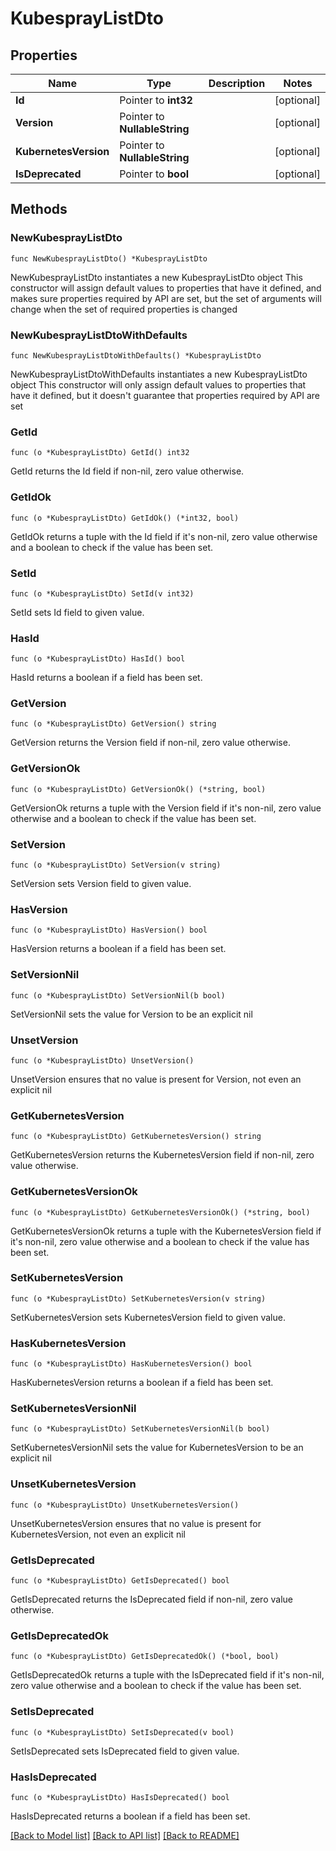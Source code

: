 # KubesprayListDto

## Properties

Name | Type | Description | Notes
------------ | ------------- | ------------- | -------------
**Id** | Pointer to **int32** |  | [optional] 
**Version** | Pointer to **NullableString** |  | [optional] 
**KubernetesVersion** | Pointer to **NullableString** |  | [optional] 
**IsDeprecated** | Pointer to **bool** |  | [optional] 

## Methods

### NewKubesprayListDto

`func NewKubesprayListDto() *KubesprayListDto`

NewKubesprayListDto instantiates a new KubesprayListDto object
This constructor will assign default values to properties that have it defined,
and makes sure properties required by API are set, but the set of arguments
will change when the set of required properties is changed

### NewKubesprayListDtoWithDefaults

`func NewKubesprayListDtoWithDefaults() *KubesprayListDto`

NewKubesprayListDtoWithDefaults instantiates a new KubesprayListDto object
This constructor will only assign default values to properties that have it defined,
but it doesn't guarantee that properties required by API are set

### GetId

`func (o *KubesprayListDto) GetId() int32`

GetId returns the Id field if non-nil, zero value otherwise.

### GetIdOk

`func (o *KubesprayListDto) GetIdOk() (*int32, bool)`

GetIdOk returns a tuple with the Id field if it's non-nil, zero value otherwise
and a boolean to check if the value has been set.

### SetId

`func (o *KubesprayListDto) SetId(v int32)`

SetId sets Id field to given value.

### HasId

`func (o *KubesprayListDto) HasId() bool`

HasId returns a boolean if a field has been set.

### GetVersion

`func (o *KubesprayListDto) GetVersion() string`

GetVersion returns the Version field if non-nil, zero value otherwise.

### GetVersionOk

`func (o *KubesprayListDto) GetVersionOk() (*string, bool)`

GetVersionOk returns a tuple with the Version field if it's non-nil, zero value otherwise
and a boolean to check if the value has been set.

### SetVersion

`func (o *KubesprayListDto) SetVersion(v string)`

SetVersion sets Version field to given value.

### HasVersion

`func (o *KubesprayListDto) HasVersion() bool`

HasVersion returns a boolean if a field has been set.

### SetVersionNil

`func (o *KubesprayListDto) SetVersionNil(b bool)`

 SetVersionNil sets the value for Version to be an explicit nil

### UnsetVersion
`func (o *KubesprayListDto) UnsetVersion()`

UnsetVersion ensures that no value is present for Version, not even an explicit nil
### GetKubernetesVersion

`func (o *KubesprayListDto) GetKubernetesVersion() string`

GetKubernetesVersion returns the KubernetesVersion field if non-nil, zero value otherwise.

### GetKubernetesVersionOk

`func (o *KubesprayListDto) GetKubernetesVersionOk() (*string, bool)`

GetKubernetesVersionOk returns a tuple with the KubernetesVersion field if it's non-nil, zero value otherwise
and a boolean to check if the value has been set.

### SetKubernetesVersion

`func (o *KubesprayListDto) SetKubernetesVersion(v string)`

SetKubernetesVersion sets KubernetesVersion field to given value.

### HasKubernetesVersion

`func (o *KubesprayListDto) HasKubernetesVersion() bool`

HasKubernetesVersion returns a boolean if a field has been set.

### SetKubernetesVersionNil

`func (o *KubesprayListDto) SetKubernetesVersionNil(b bool)`

 SetKubernetesVersionNil sets the value for KubernetesVersion to be an explicit nil

### UnsetKubernetesVersion
`func (o *KubesprayListDto) UnsetKubernetesVersion()`

UnsetKubernetesVersion ensures that no value is present for KubernetesVersion, not even an explicit nil
### GetIsDeprecated

`func (o *KubesprayListDto) GetIsDeprecated() bool`

GetIsDeprecated returns the IsDeprecated field if non-nil, zero value otherwise.

### GetIsDeprecatedOk

`func (o *KubesprayListDto) GetIsDeprecatedOk() (*bool, bool)`

GetIsDeprecatedOk returns a tuple with the IsDeprecated field if it's non-nil, zero value otherwise
and a boolean to check if the value has been set.

### SetIsDeprecated

`func (o *KubesprayListDto) SetIsDeprecated(v bool)`

SetIsDeprecated sets IsDeprecated field to given value.

### HasIsDeprecated

`func (o *KubesprayListDto) HasIsDeprecated() bool`

HasIsDeprecated returns a boolean if a field has been set.


[[Back to Model list]](../README.md#documentation-for-models) [[Back to API list]](../README.md#documentation-for-api-endpoints) [[Back to README]](../README.md)


